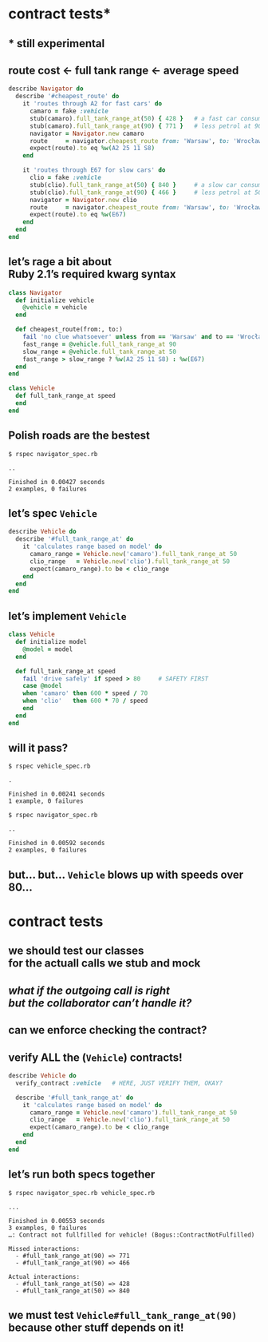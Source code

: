 # contract tests*

## \* still experimental


## route cost ← full tank range ← average speed

```ruby
describe Navigator do
  describe '#cheapest_route' do
    it 'routes through A2 for fast cars' do
      camaro = fake :vehicle
      stub(camaro).full_tank_range_at(50) { 428 }   # a fast car consumes
      stub(camaro).full_tank_range_at(90) { 771 }   # less petrol at 90
      navigator = Navigator.new camaro
      route     = navigator.cheapest_route from: 'Warsaw', to: 'Wrocław'
      expect(route).to eq %w(A2 25 11 S8)
    end

    it 'routes through E67 for slow cars' do
      clio = fake :vehicle
      stub(clio).full_tank_range_at(50) { 840 }     # a slow car consumes
      stub(clio).full_tank_range_at(90) { 466 }     # less petrol at 50
      navigator = Navigator.new clio
      route     = navigator.cheapest_route from: 'Warsaw', to: 'Wrocław'
      expect(route).to eq %w(E67)
    end
  end
end
```


## let’s rage a bit about<br />Ruby 2.1’s required kwarg syntax

```ruby
class Navigator
  def initialize vehicle
    @vehicle = vehicle
  end

  def cheapest_route(from:, to:)
    fail 'no clue whatsoever' unless from == 'Warsaw' and to == 'Wrocław'
    fast_range = @vehicle.full_tank_range_at 90
    slow_range = @vehicle.full_tank_range_at 50
    fast_range > slow_range ? %w(A2 25 11 S8) : %w(E67)
  end
end

class Vehicle
  def full_tank_range_at speed
  end
end
```


## Polish roads are the bestest

```no-highlight
$ rspec navigator_spec.rb
```

```no-highlight
..

Finished in 0.00427 seconds
2 examples, 0 failures
```


## let’s spec `Vehicle`

```ruby
describe Vehicle do
  describe '#full_tank_range_at' do
    it 'calculates range based on model' do
      camaro_range = Vehicle.new('camaro').full_tank_range_at 50
      clio_range   = Vehicle.new('clio').full_tank_range_at 50
      expect(camaro_range).to be < clio_range
    end
  end
end
```


## let’s implement `Vehicle`

```ruby
class Vehicle
  def initialize model
    @model = model
  end

  def full_tank_range_at speed
    fail 'drive safely' if speed > 80     # SAFETY FIRST
    case @model
    when 'camaro' then 600 * speed / 70
    when 'clio'   then 600 * 70 / speed
    end
  end
end
```


## will it pass?

```no-highlight
$ rspec vehicle_spec.rb
```
<!-- .element: class="fragment" -->

```no-highlight
.

Finished in 0.00241 seconds
1 example, 0 failures
```
<!-- .element: class="fragment" -->

```no-highlight
$ rspec navigator_spec.rb
```
<!-- .element: class="fragment" -->

```no-highlight
..

Finished in 0.00592 seconds
2 examples, 0 failures
```
<!-- .element: class="fragment" -->

## but… but… `Vehicle` blows up with speeds over 80…
<!-- .element: class="fragment" -->


# contract tests

## we should test our classes<br />for the actuall calls we stub and mock
<!-- .element: class="fragment" -->

## _what if the outgoing call is right<br /> but the collaborator can’t handle it?_
<!-- .element: class="fragment" -->

## can we enforce checking the contract?
<!-- .element: class="fragment" -->


## verify ALL the (`Vehicle`) contracts!

```ruby
describe Vehicle do
  verify_contract :vehicle   # HERE, JUST VERIFY THEM, OKAY?

  describe '#full_tank_range_at' do
    it 'calculates range based on model' do
      camaro_range = Vehicle.new('camaro').full_tank_range_at 50
      clio_range   = Vehicle.new('clio').full_tank_range_at 50
      expect(camaro_range).to be < clio_range
    end
  end
end
```


## let’s run both specs together

```no-highlight
$ rspec navigator_spec.rb vehicle_spec.rb
```

```no-highlight
...

Finished in 0.00553 seconds
3 examples, 0 failures
…: Contract not fullfilled for vehicle! (Bogus::ContractNotFulfilled)

Missed interactions:
  - #full_tank_range_at(90) => 771
  - #full_tank_range_at(90) => 466

Actual interactions:
  - #full_tank_range_at(50) => 428
  - #full_tank_range_at(50) => 840

```

## we must test `Vehicle#full_tank_range_at(90)`<br />because other stuff depends on it!
<!-- .element: class="fragment" -->
